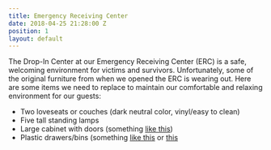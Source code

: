 ```yaml
---
title: Emergency Receiving Center
date: 2018-04-25 21:28:00 Z
position: 1
layout: default
---
```


The Drop-In Center at our Emergency Receiving Center (ERC) is a safe, welcoming environment for victims and survivors. Unfortunately, some of the original furniture from when we opened the ERC is wearing out. Here are some items we need to replace to maintain our comfortable and relaxing environment for our guests: 

* Two loveseats or couches (dark neutral color, vinyl/easy to clean)
* Five tall standing lamps
* Large cabinet with doors (something [like this](https://www.amazon.com/Sandusky-CA41361872-01-Classic-Adjustable-Swing-Out/dp/B00543DP6E/ref=sr_1_1_sspa?s=home-garden&ie=UTF8&qid=1524675522&sr=1-1-spons&keywords=locking%2Bstorage%2Bcabinet&refinements=p_72%3A1248916011&th=1))
* Plastic drawers/bins (something [like this](https://smile.amazon.com/Sterilite-29308001-Drawer-Drawers-Casters/dp/B000MPQ2S2/ref=sr_1_4?ie=UTF8&qid=1524523976&sr=8-4&keywords=plastic+drawer&dpID=31LnpHUvgUL&preST=_SY300_QL70_&dpSrc=srch) or [this](https://smile.amazon.com/Sterilite-19859806-Quart-Latches-6-Pack/dp/B002BA5F5C/ref=sr_1_12?ie=UTF8&qid=1524524047&sr=8-12&keywords=plastic+bin) 
